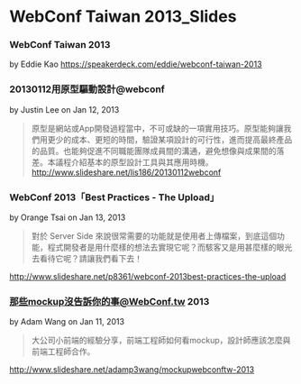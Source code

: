 WebConf Taiwan 2013_Slides
============================

### WebConf Taiwan 2013
by Eddie Kao
https://speakerdeck.com/eddie/webconf-taiwan-2013

### 20130112用原型驅動設計@webconf
by Justin Lee on Jan 12, 2013

> 原型是網站或App開發過程當中，不可或缺的一項實用技巧。原型能夠讓我們用更少的成本、更短的時間，驗證某項設計的可行性，進而提高最終產品的品質。也能夠促進不同職能團隊成員間的溝通，避免想像與成果間的落差。本議程介紹基本的原型設計工具與其應用時機。
http://www.slideshare.net/lis186/20130112webconf

### WebConf 2013「Best Practices - The Upload」
by Orange Tsai on Jan 13, 2013

>對於 Server Side 來說很常需要的功能就是使用者上傳檔案，到底這個功能，程式開發者是用什麼樣的想法去實現它呢？而駭客又是用甚麼樣的眼光去看待它呢？請讓我們看下去！

http://www.slideshare.net/p8361/webconf-2013best-practices-the-upload

### 那些mockup沒告訴你的事@WebConf.tw 2013
by Adam Wang on Jan 11, 2013

>大公司小前端的經驗分享，前端工程師如何看mockup，設計師應該怎麼與前端工程師合作。

http://www.slideshare.net/adamp3wang/mockupwebconftw-2013
